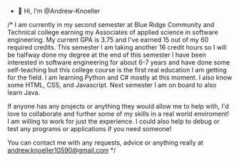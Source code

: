 - 👋 Hi, I’m @Andrew-Knoeller

/*
I am currently in my second semester at Blue Ridge Community and Technical college earning my Associates of applied science in software engineering.
My current GPA is 3.75 and I've earned 15 out of my 60 required credits. This semester I am taking another 16 credit hours so I will be halfway done my degree at the end of this semester
I have been interested in software engineering for about 6-7 years and have done some self-teaching but this college course is the first real education I am getting for the field.
I am learning Python and C# mostly at this moment. I also know some HTML, CSS, and Javascript. Next semester I am on board to also learn Java.

If anyone has any projects or anything they would allow me to help with, I'd love to collaborate and further some of my skills in a real world enviroment! I am willing to work for just
the experience. I could also help to debug or test any programs or applications if you need someone!

You can contact me with any requests, advice or anything really at andrew.knoeller10590@gmail.com
*/


